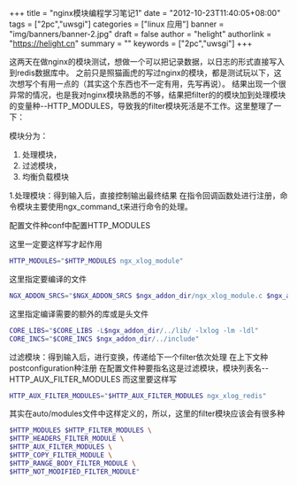 +++
title = "nginx模块编程学习笔记1"
date = "2012-10-23T11:40:05+08:00"
tags = ["2pc","uwsgi"]
categories = ["linux 应用"]
banner = "img/banners/banner-2.jpg"
draft = false
author = "helight"
authorlink = "https://helight.cn"
summary = ""
keywords = ["2pc","uwsgi"]
+++

这两天在做nginx的模块测试，想做一个可以把记录数据，以日志的形式直接写入到redis数据库中。
之前只是照猫画虎的写过nginx的模块，都是测试玩以下，这次想写个有用一点的（其实这个东西也不一定有用，先写再说）。
结果出现一个很异常的情况，也是我对nginx模块熟悉的不够，结果把filter的的模块加到处理模块的变量种--HTTP_MODULES，导致我的filter模块死活是不工作。这里整理了一下：
<!--more-->
模块分为： 
1. 处理模块， 
2. 过滤模块， 
3. 均衡负载模块

1.处理模块：得到输入后，直接控制输出最终结果
在指令回调函数处进行注册，命令模块主要使用ngx_command_t来进行命令的处理。


配置文件种conf中配置HTTP_MODULES

这里一定要这样写才起作用
```sh
HTTP_MODULES="$HTTP_MODULES ngx_xlog_module"
```
这里指定要编译的文件
```sh
NGX_ADDON_SRCS="$NGX_ADDON_SRCS $ngx_addon_dir/ngx_xlog_module.c $ngx_addon_dir/test.c"
```
这里指定编译需要的额外的库或是头文件
```sh
CORE_LIBS="$CORE_LIBS -L$ngx_addon_dir/../lib/ -lxlog -lm -ldl"
CORE_INCS="$CORE_INCS $ngx_addon_dir/../include"
```

过滤模块：得到输入后，进行变换，传递给下一个filter依次处理
在上下文种postconfiguration种注册
在配置文件种要指名这是过滤模块，模块列表名--HTTP_AUX_FILTER_MODULES
而这里要这样写
```sh
HTTP_AUX_FILTER_MODULES="$HTTP_AUX_FILTER_MODULES ngx_xlog_redis"
```
其实在auto/modules文件中这样定义的，所以，这里的filter模块应该会有很多种
```sh
$HTTP_MODULES $HTTP_FILTER_MODULES \
$HTTP_HEADERS_FILTER_MODULE \
$HTTP_AUX_FILTER_MODULES \
$HTTP_COPY_FILTER_MODULE \
$HTTP_RANGE_BODY_FILTER_MODULE \
$HTTP_NOT_MODIFIED_FILTER_MODULE"
```